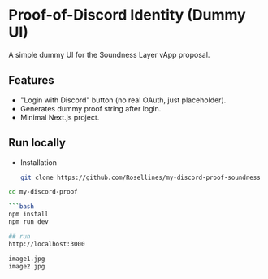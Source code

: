 # Proof-of-Discord Identity (Dummy UI)

A simple dummy UI for the Soundness Layer vApp proposal.

## Features
- "Login with Discord" button (no real OAuth, just placeholder).
- Generates dummy proof string after login.
- Minimal Next.js project.

## Run locally
- Installation
  ```bash
  git clone https://github.com/Rosellines/my-discord-proof-soundness

```bash
cd my-discord-proof

```bash
npm install
npm run dev

## run
http://localhost:3000

image1.jpg
image2.jpg
